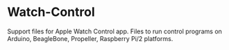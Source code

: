 # Watch-Control
Support files for Apple Watch Control app. Files to run control programs on Arduino, BeagleBone, Propeller, Raspberry Pi/2 platforms.
